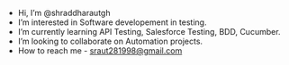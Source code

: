-  Hi, I’m @shraddharautgh
-  I’m interested in Software developement in testing.
-  I’m currently learning API Testing, Salesforce Testing, BDD, Cucumber.
-  I’m looking to collaborate on Automation projects.
-  How to reach me - sraut281998@gmail.com

<!---
shraddharautgh/shraddharautgh is a ✨ special ✨ repository because its `README.md` (this file) appears on your GitHub profile.
You can click the Preview link to take a look at your changes.
--->
